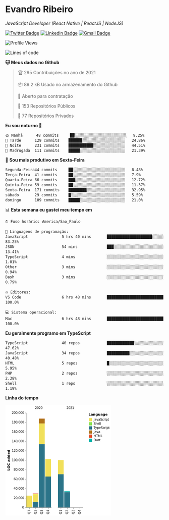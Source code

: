 # Evandro **Ribeiro**

*JavaScript Developer (React Native | ReactJS | NodeJS)*

[![Twitter Badge](https://img.shields.io/badge/-@ribeiroevandro-201B2D?style=flat-square&labelColor=201B2D&logo=twitter&logoColor=white&link=https://twitter.com/ribeiroevandro)](https://twitter.com/ribeiroevandro) 
[![Linkedin Badge](https://img.shields.io/badge/-Evandro%20Ribeiro-201B2D?style=flat-square&logo=Linkedin&logoColor=white&link=https://www.linkedin.com/in/ribeiroevandro)](https://www.linkedin.com/in/ribeiroevandro) 
[![Gmail Badge](https://img.shields.io/badge/-oi@ribeiroevandro.com.br-201B2D?style=flat-square&logo=Gmail&logoColor=white&link=mailto:oi@ribeiroevandro.com.br)](mailto:oi@ribeiroevandro.com.br)


<!--START_SECTION:waka-->
![Profile Views](http://img.shields.io/badge/Visualizac%C3%B5es%20do%20perfil-13-blue)

![Lines of code](https://img.shields.io/badge/Desde%20o%20Hello%20World%20eu%20escrevi-478216%20linhas%20de%20c%C3%B3digo-blue)

**🐱 Meus dados no Github** 

> 🏆 295 Contribuições no ano de 2021
 > 
> 📦 89.2 kB Usado no armazenamento do Github 
 > 
> 💼 Aberto para contratação
 > 
> 📜 153 Repositórios Públicos 
 > 
> 🔑 77 Repositórios Privados  
 > 
**Eu sou noturno 🦉** 

```text
🌞 Manhã      48 commits     ██░░░░░░░░░░░░░░░░░░░░░░░   9.25% 
🌆 Tarde      129 commits    ██████░░░░░░░░░░░░░░░░░░░   24.86% 
🌃 Noite      231 commits    ███████████░░░░░░░░░░░░░░   44.51% 
🌙 Madrugada  111 commits    █████░░░░░░░░░░░░░░░░░░░░   21.39%

```
📅 **Sou mais produtivo em Sexta-Feira** 

```text
Segunda-Feira44 commits     ██░░░░░░░░░░░░░░░░░░░░░░░   8.48% 
Terça-Feira  41 commits     ██░░░░░░░░░░░░░░░░░░░░░░░   7.9% 
Quarta-Feira 66 commits     ███░░░░░░░░░░░░░░░░░░░░░░   12.72% 
Quinta-Feira 59 commits     ██░░░░░░░░░░░░░░░░░░░░░░░   11.37% 
Sexta-Feira  171 commits    ████████░░░░░░░░░░░░░░░░░   32.95% 
sábado       29 commits     █░░░░░░░░░░░░░░░░░░░░░░░░   5.59% 
domingo      109 commits    █████░░░░░░░░░░░░░░░░░░░░   21.0%

```


📊 **Esta semana eu gastei meu tempo em** 

```text
⌚︎ Fuso horário: America/Sao_Paulo

💬 Linguagens de programação: 
JavaScript               5 hrs 40 mins       ████████████████████░░░░░   83.25% 
JSON                     54 mins             ███░░░░░░░░░░░░░░░░░░░░░░   13.41% 
TypeScript               4 mins              ░░░░░░░░░░░░░░░░░░░░░░░░░   1.01% 
Other                    3 mins              ░░░░░░░░░░░░░░░░░░░░░░░░░   0.94% 
Bash                     3 mins              ░░░░░░░░░░░░░░░░░░░░░░░░░   0.79%

🔥 Editores: 
VS Code                  6 hrs 48 mins       █████████████████████████   100.0%

💻 Sistema operacional: 
Mac                      6 hrs 48 mins       █████████████████████████   100.0%

```

**Eu geralmente programo em TypeScript** 

```text
TypeScript               40 repos            ████████████░░░░░░░░░░░░░   47.62% 
JavaScript               34 repos            ██████████░░░░░░░░░░░░░░░   40.48% 
HTML                     5 repos             █░░░░░░░░░░░░░░░░░░░░░░░░   5.95% 
PHP                      2 repos             ░░░░░░░░░░░░░░░░░░░░░░░░░   2.38% 
Shell                    1 repo              ░░░░░░░░░░░░░░░░░░░░░░░░░   1.19%

```


**Linha do tempo**

![Chart not found](https://raw.githubusercontent.com/ribeiroevandro/ribeiroevandro/master/charts/bar_graph.png) 


<!--END_SECTION:waka-->
